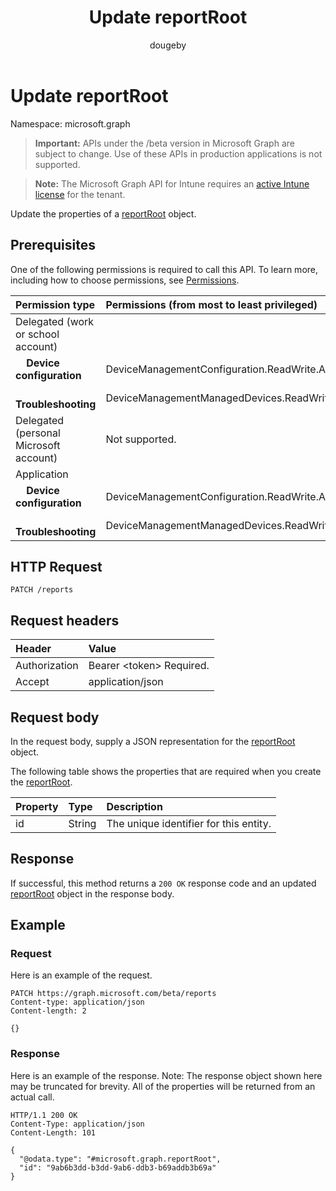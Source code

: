 ﻿---
title: "Update reportRoot"
description: "Update the properties of a reportRoot object."
author: "dougeby"
localization_priority: Normal
ms.prod: "intune"
doc_type: apiPageType
---

# Update reportRoot

Namespace: microsoft.graph

> **Important:** APIs under the /beta version in Microsoft Graph are subject to change. Use of these APIs in production applications is not supported.

> **Note:** The Microsoft Graph API for Intune requires an [active Intune license](https://go.microsoft.com/fwlink/?linkid=839381) for the tenant.

Update the properties of a [reportRoot](../resources/intune-shared-reportroot.md) object.

## Prerequisites

One of the following permissions is required to call this API. To learn more, including how to choose permissions, see [Permissions](/graph/permissions-reference).

| Permission type                        | Permissions (from most to least privileged)  |
| :------------------------------------- | :------------------------------------------- |
| Delegated (work or school account)     |                                              |
| &nbsp; &nbsp; **Device configuration** | DeviceManagementConfiguration.ReadWrite.All  |
| &nbsp; &nbsp; **Troubleshooting**      | DeviceManagementManagedDevices.ReadWrite.All |
| Delegated (personal Microsoft account) | Not supported.                               |
| Application                            |                                              |
| &nbsp; &nbsp; **Device configuration** | DeviceManagementConfiguration.ReadWrite.All  |
| &nbsp; &nbsp; **Troubleshooting**      | DeviceManagementManagedDevices.ReadWrite.All |

## HTTP Request

<!-- {
  "blockType": "ignored"
}
-->

```http
PATCH /reports
```

## Request headers

| Header        | Value                          |
| :------------ | :----------------------------- |
| Authorization | Bearer &lt;token&gt; Required. |
| Accept        | application/json               |

## Request body

In the request body, supply a JSON representation for the [reportRoot](../resources/intune-shared-reportroot.md) object.

The following table shows the properties that are required when you create the [reportRoot](../resources/intune-shared-reportroot.md).

| Property | Type   | Description                            |
| :------- | :----- | :------------------------------------- |
| id       | String | The unique identifier for this entity. |

## Response

If successful, this method returns a `200 OK` response code and an updated [reportRoot](../resources/intune-shared-reportroot.md) object in the response body.

## Example

### Request

Here is an example of the request.

```http
PATCH https://graph.microsoft.com/beta/reports
Content-type: application/json
Content-length: 2

{}
```

### Response

Here is an example of the response. Note: The response object shown here may be truncated for brevity. All of the properties will be returned from an actual call.

```http
HTTP/1.1 200 OK
Content-Type: application/json
Content-Length: 101

{
  "@odata.type": "#microsoft.graph.reportRoot",
  "id": "9ab6b3dd-b3dd-9ab6-ddb3-b69addb3b69a"
}
```
